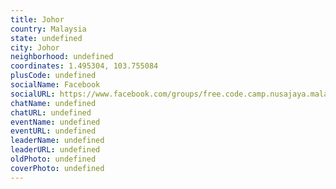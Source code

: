 ```yaml
---
title: Johor
country: Malaysia
state: undefined
city: Johor
neighborhood: undefined
coordinates: 1.495304, 103.755084
plusCode: undefined
socialName: Facebook
socialURL: https://www.facebook.com/groups/free.code.camp.nusajaya.malaysia
chatName: undefined
chatURL: undefined
eventName: undefined
eventURL: undefined
leaderName: undefined
leaderURL: undefined
oldPhoto: undefined
coverPhoto: undefined
---
```

